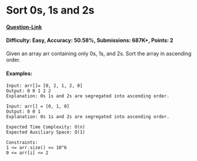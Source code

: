 # Sort 0s, 1s and 2s
#### [Question-Link](https://www.geeksforgeeks.org/problems/sort-an-array-of-0s-1s-and-2s4231/1)
#### Difficulty: Easy, Accuracy: 50.58%, Submissions: 687K+, Points: 2

Given an array arr containing only 0s, 1s, and 2s. Sort the array in ascending order.

#### Examples:
```
Input: arr[]= [0, 2, 1, 2, 0]
Output: 0 0 1 2 2
Explanation: 0s 1s and 2s are segregated into ascending order.
```
```
Input: arr[] = [0, 1, 0]
Output: 0 0 1
Explanation: 0s 1s and 2s are segregated into ascending order.
```
```
Expected Time Complexity: O(n)
Expected Auxiliary Space: O(1)
```
```
Constraints:
1 <= arr.size() <= 10^6
0 <= arr[i] <= 2
```
